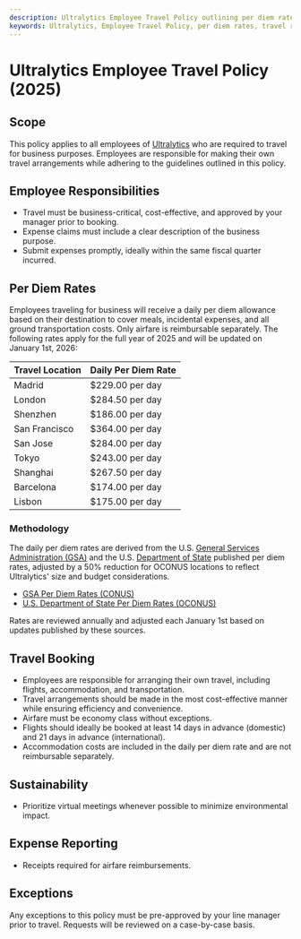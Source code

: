 ```yaml
---
description: Ultralytics Employee Travel Policy outlining per diem rates, responsibilities, booking procedures, sustainability practices, and expense reporting guidelines for 2025.
keywords: Ultralytics, Employee Travel Policy, per diem rates, travel responsibilities, airfare, expense reporting, sustainability, business travel
---
```


# Ultralytics Employee Travel Policy (2025)

## Scope

This policy applies to all employees of [Ultralytics](https://www.ultralytics.com) who are required to travel for business purposes. Employees are responsible for making their own travel arrangements while adhering to the guidelines outlined in this policy.

## Employee Responsibilities

- Travel must be business-critical, cost-effective, and approved by your manager prior to booking.
- Expense claims must include a clear description of the business purpose.
- Submit expenses promptly, ideally within the same fiscal quarter incurred.

## Per Diem Rates

Employees traveling for business will receive a daily per diem allowance based on their destination to cover meals, incidental expenses, and all ground transportation costs. Only airfare is reimbursable separately. The following rates apply for the full year of 2025 and will be updated on January 1st, 2026:

| Travel Location | Daily Per Diem Rate |
| --------------- | ------------------- |
| Madrid          | $229.00 per day     |
| London          | $284.50 per day     |
| Shenzhen        | $186.00 per day     |
| San Francisco   | $364.00 per day     |
| San Jose        | $284.00 per day     |
| Tokyo           | $243.00 per day     |
| Shanghai        | $267.50 per day     |
| Barcelona       | $174.00 per day     |
| Lisbon          | $175.00 per day     |

### Methodology

The daily per diem rates are derived from the U.S. [General Services Administration (GSA)](https://www.gsa.gov/) and the U.S. [Department of State](https://www.state.gov/) published per diem rates, adjusted by a 50% reduction for OCONUS locations to reflect Ultralytics' size and budget considerations.

- [GSA Per Diem Rates (CONUS)](https://www.gsa.gov/travel/plan-book/per-diem-rates)
- [U.S. Department of State Per Diem Rates (OCONUS)](https://allowances.state.gov/web920/per_diem.asp)

Rates are reviewed annually and adjusted each January 1st based on updates published by these sources.

## Travel Booking

- Employees are responsible for arranging their own travel, including flights, accommodation, and transportation.
- Travel arrangements should be made in the most cost-effective manner while ensuring efficiency and convenience.
- Airfare must be economy class without exceptions.
- Flights should ideally be booked at least 14 days in advance (domestic) and 21 days in advance (international).
- Accommodation costs are included in the daily per diem rate and are not reimbursable separately.

## Sustainability

- Prioritize virtual meetings whenever possible to minimize environmental impact.

## Expense Reporting

- Receipts required for airfare reimbursements.

## Exceptions

Any exceptions to this policy must be pre-approved by your line manager prior to travel. Requests will be reviewed on a case-by-case basis.
